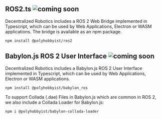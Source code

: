 ## ROS2.ts ![coming soon](https://img.shields.io/badge/coming%20soon-8A2BE2)
Decentralized Robotics includes a ROS 2 Web Bridge implemented in Typescript, which can be used by Web Applications, Electron or WASM applications. The bridge is available as an npm package.

```bash
npm install @polyhobbyist/ros2
```

## Babylon.js ROS 2 User Interface ![coming soon](https://img.shields.io/badge/coming%20soon-8A2BE2)
Decentralized Robotics includes a Babylon.js ROS 2 User Interface implemented in Typescript, which can be used by Web Applications, Electron or WASM applications. 

```bash
npm install @polyhobbyist/babylon_ros
```

To support Collada (.dae) Files in Babylon.js which are common in ROS 2, we also include a Collada Loader for Babylon.js:
```bash
npm i @polyhobbyist/babylon-collada-loader
```


